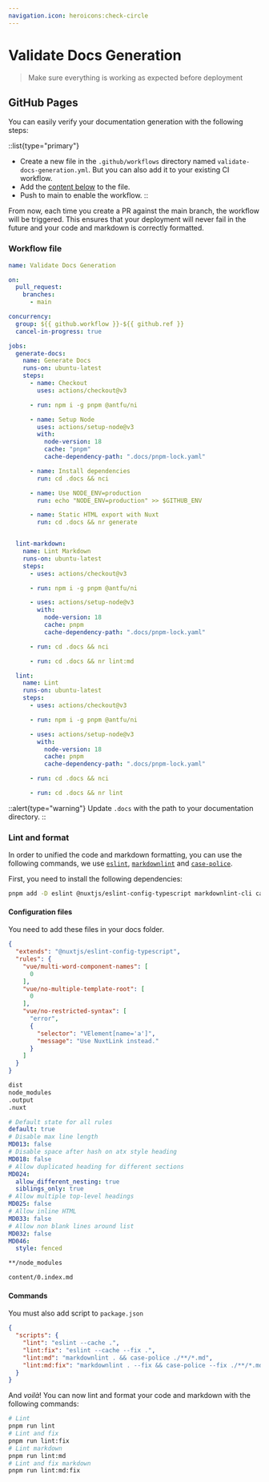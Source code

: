 ```yaml
---
navigation.icon: heroicons:check-circle
---
```


# Validate Docs Generation

> Make sure everything is working as expected before deployment

## GitHub Pages

You can easily verify your documentation generation with the following steps:

::list{type="primary"}
- Create a new file in the `.github/workflows` directory named `validate-docs-generation.yml`. But you can also add it to your existing CI workflow.
- Add the [content below](#workflow-file) to the file.
- Push to main to enable the workflow.
::

From now, each time you create a PR against the main branch, the workflow will be triggered. This ensures that your deployment will never fail in the future and your code and markdown is correctly formatted.

### Workflow file

```yaml [.github/workflows/validate-docs-generation.yml]
name: Validate Docs Generation

on:
  pull_request:
    branches:
      - main

concurrency:
  group: ${{ github.workflow }}-${{ github.ref }}
  cancel-in-progress: true

jobs:
  generate-docs:
    name: Generate Docs
    runs-on: ubuntu-latest
    steps:
      - name: Checkout
        uses: actions/checkout@v3

      - run: npm i -g pnpm @antfu/ni

      - name: Setup Node
        uses: actions/setup-node@v3
        with:
          node-version: 18
          cache: "pnpm"
          cache-dependency-path: ".docs/pnpm-lock.yaml"

      - name: Install dependencies
        run: cd .docs && nci

      - name: Use NODE_ENV=production
        run: echo "NODE_ENV=production" >> $GITHUB_ENV

      - name: Static HTML export with Nuxt
        run: cd .docs && nr generate


  lint-markdown:
    name: Lint Markdown
    runs-on: ubuntu-latest
    steps:
      - uses: actions/checkout@v3

      - run: npm i -g pnpm @antfu/ni

      - uses: actions/setup-node@v3
        with:
          node-version: 18
          cache: pnpm
          cache-dependency-path: ".docs/pnpm-lock.yaml"

      - run: cd .docs && nci

      - run: cd .docs && nr lint:md

  lint:
    name: Lint
    runs-on: ubuntu-latest
    steps:
      - uses: actions/checkout@v3

      - run: npm i -g pnpm @antfu/ni

      - uses: actions/setup-node@v3
        with:
          node-version: 18
          cache: pnpm
          cache-dependency-path: ".docs/pnpm-lock.yaml"

      - run: cd .docs && nci

      - run: cd .docs && nr lint
```

::alert{type="warning"}
Update `.docs` with the path to your documentation directory.
::

### Lint and format

In order to unified the code and markdown formatting, you can use the following commands, we use [`eslint`](https://eslint.org/), [`markdownlint`](https://github.com/igorshubovych/markdownlint-cli) and [`case-police`](https://github.com/antfu/case-police).

First, you need to install the following dependencies:

```bash
pnpm add -D eslint @nuxtjs/eslint-config-typescript markdownlint-cli case-police
```

#### Configuration files

You need to add these files in your docs folder.

```json [.eslintrc]
{
  "extends": "@nuxtjs/eslint-config-typescript",
  "rules": {
    "vue/multi-word-component-names": [
      0
    ],
    "vue/no-multiple-template-root": [
      0
    ],
    "vue/no-restricted-syntax": [
      "error",
      {
        "selector": "VElement[name='a']",
        "message": "Use NuxtLink instead."
      }
    ]
  }
}
```

```txt [.eslintignore]
dist
node_modules
.output
.nuxt
```

```yaml [.markdownlint.yml]
# Default state for all rules
default: true
# Disable max line length
MD013: false
# Disable space after hash on atx style heading
MD018: false
# Allow duplicated heading for different sections
MD024:
  allow_different_nesting: true
  siblings_only: true
# Allow multiple top-level headings
MD025: false
# Allow inline HTML
MD033: false
# Allow non blank lines around list
MD032: false
MD046:
  style: fenced
```

```txt [.markdownlintignore]
**/node_modules

content/0.index.md
```

#### Commands

You must also add script to `package.json`

```json
{
  "scripts": {
    "lint": "eslint --cache .",
    "lint:fix": "eslint --cache --fix .",
    "lint:md": "markdownlint . && case-police ./**/*.md",
    "lint:md:fix": "markdownlint . --fix && case-police --fix ./**/*.md",
  }
}
```

And *voilà*! You can now lint and format your code and markdown with the following commands:

```bash
# Lint
pnpm run lint
# Lint and fix
pnpm run lint:fix
# Lint markdown
pnpm run lint:md
# Lint and fix markdown
pnpm run lint:md:fix
```
